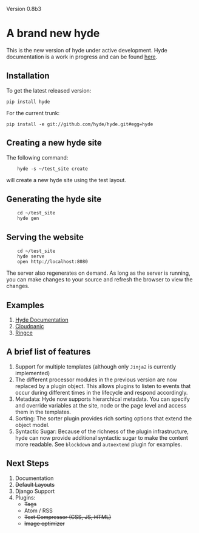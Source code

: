 Version 0.8b3

# A brand new **hyde**

This is the new version of hyde under active development. Hyde documentation
is a work in progress and can be found [here](http://hyde.github.com).

## Installation

To get the latest released version:

    pip install hyde

For the current trunk:

    pip install -e git://github.com/hyde/hyde.git#egg=hyde

## Creating a new hyde site

The following command:

        hyde -s ~/test_site create

will create a new hyde site using the test layout.

## Generating the hyde site

        cd ~/test_site
        hyde gen

## Serving the website

        cd ~/test_site
        hyde serve
        open http://localhost:8080


The server also regenerates on demand. As long as the server is running,
you can make changes to your source and refresh the browser to view the changes.


## Examples

1. [Hyde Documentation](https://github.com/hyde/docs)
2. [Cloudpanic](https://github.com/tipiirai/cloudpanic)
3. [Ringce](https://github.com/lakshmivyas/ringce/tree/v3.0)

## A brief list of features


1. Support for multiple templates (although only `Jinja2` is currently implemented)
2. The different processor modules in the previous version are now
   replaced by a plugin object. This allows plugins to listen to events that
   occur during different times in the lifecycle and respond accordingly.
3. Metadata: Hyde now supports hierarchical metadata. You can specify and override
   variables at the site, node or the page level and access them in the templates.
4. Sorting: The sorter plugin provides rich sorting options that extend the
   object model.
5. Syntactic Sugar: Because of the richness of the plugin infrastructure, hyde can
   now provide additional syntactic sugar to make the content more readable. See
   `blockdown` and `autoextend` plugin for examples.

## Next Steps

1. Documentation
2. <del>Default Layouts</del>
3. Django Support
4. Plugins:
    * <del>Tags</del>
    * Atom / RSS
    * <del>Text Compressor (CSS, JS, HTML)</del>
    * <del>Image optimizer</del>